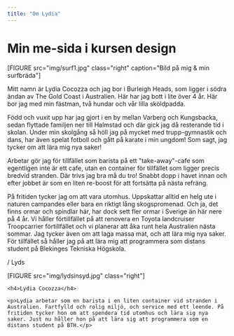 ```yaml
---
title: "Om Lydia"
---
```

Min me-sida i kursen design
=========================

[FIGURE src="img/surf1.jpg" class="right" caption="Bild på mig & min surfbräda"]

Mitt namn är Lydia Cocozza och jag bor i Burleigh Heads, som ligger i södra ändan av The Gold Coast i Australien. Här har jag bott i lite över 4 år. Här bor jag med min fästman, två hundar och vår lilla sköldpadda.

Född och vuxit upp har jag gjort i en by mellan Varberg och Kungsbacka, sedan flyttade familjen ner till Halmstad och där gick jag då resterande tid i skolan. Under min skolgång så höll jag på mycket med trupp-gymnastik och dans, har även spelat fotboll och gått på karate i min ungdom! Som sagt, jag tycker om att lära mig nya saker!

Arbetar gör jag för tillfället som barista på ett "take-away"-cafe som egentligen inte är ett cafe, utan en container för tillfället som ligger precis bredvid stranden. Där trivs jag bra må du tro! Snabbt dopp i havet innan och efter jobbet är som en liten re-boost för att fortsätta på nästa refräng.

På fritiden tycker jag om att vara utomhus. Uppskattar alltid en helg ute i naturen campandes eller bara en riktigt lång skogspromenad. Och ja, det finns ormar och spindlar här, har dock sett fler ormar i Sverige än här nere på 4 år. Vi håller förtillfället på att renovera en Toyota landcruiser Troopcarrier förtillfället och vi planerar att åka runt hela Australien nästa sommar. Jag tycker även om att laga massa mat, och att lära mig nya saker. För tillfället så håller jag på att lära mig att programmera som distans student på Blekinges Tekniska Högskola.

/ Lyds

<footer class="byline">
    [FIGURE src="img/lydsinsyd.jpg" class="right"]

    <h4>Lydia Cocozza</h4>

    <p>Lydia arbetar som en barista i en liten container vid stranden i Australien. Fartfylld och rolig miljö, och service med ett leende. På fritiden tycker hon om att spendera tid utomhus och lära sig nya saker. Just nu håller hon på att lära sig att programmera som en distans student på BTH.</p>

</footer>
